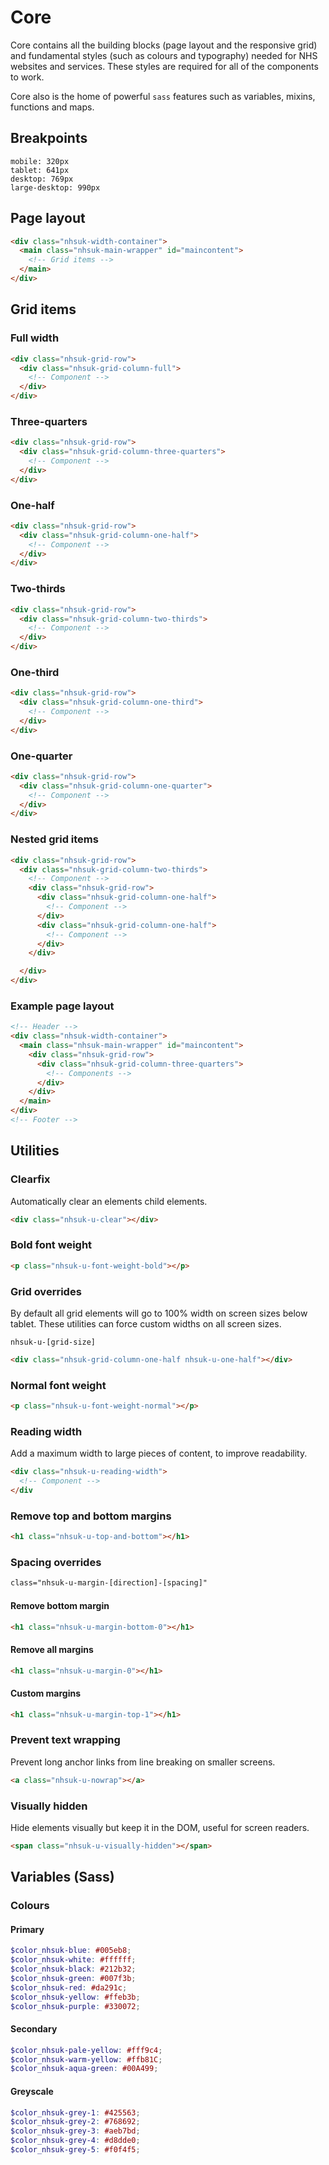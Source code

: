 # Core

Core contains all the building blocks (page layout and the responsive grid) and fundamental styles (such as colours and typography) needed for NHS websites and services. These styles are required for all of the components to work.

Core also is the home of powerful `sass` features such as variables, mixins, functions and maps.

## Breakpoints

```
mobile: 320px
tablet: 641px
desktop: 769px
large-desktop: 990px
```

## Page layout

```html
<div class="nhsuk-width-container">
  <main class="nhsuk-main-wrapper" id="maincontent">
    <!-- Grid items -->
  </main>
</div>
```

## Grid items

### Full width

```html
<div class="nhsuk-grid-row">
  <div class="nhsuk-grid-column-full">
    <!-- Component -->
  </div>
</div>
```

### Three-quarters

```html
<div class="nhsuk-grid-row">
  <div class="nhsuk-grid-column-three-quarters">
    <!-- Component -->
  </div>
</div>
```

### One-half

```html
<div class="nhsuk-grid-row">
  <div class="nhsuk-grid-column-one-half">
    <!-- Component -->
  </div>
</div>
```

### Two-thirds

```html
<div class="nhsuk-grid-row">
  <div class="nhsuk-grid-column-two-thirds">
    <!-- Component -->
  </div>
</div>
```

### One-third

```html
<div class="nhsuk-grid-row">
  <div class="nhsuk-grid-column-one-third">
    <!-- Component -->
  </div>
</div>
```

### One-quarter

```html
<div class="nhsuk-grid-row">
  <div class="nhsuk-grid-column-one-quarter">
    <!-- Component -->
  </div>
</div>
```

### Nested grid items

```html
<div class="nhsuk-grid-row">
  <div class="nhsuk-grid-column-two-thirds">
    <!-- Component -->
    <div class="nhsuk-grid-row">
      <div class="nhsuk-grid-column-one-half">
        <!-- Component -->
      </div>
      <div class="nhsuk-grid-column-one-half">
        <!-- Component -->
      </div>
    </div>

  </div>
</div>
```

### Example page layout

```html
<!-- Header -->
<div class="nhsuk-width-container">
  <main class="nhsuk-main-wrapper" id="maincontent">
    <div class="nhsuk-grid-row">
      <div class="nhsuk-grid-column-three-quarters">
        <!-- Components -->
      </div>
    </div>
  </main>
</div>
<!-- Footer -->
```

## Utilities

### Clearfix

Automatically clear an elements child elements.

```html
<div class="nhsuk-u-clear"></div>
```

### Bold font weight

```html
<p class="nhsuk-u-font-weight-bold"></p>
```

### Grid overrides

By default all grid elements will go to 100% width on screen sizes below tablet. These utilities can force
custom widths on all screen sizes.

```
nhsuk-u-[grid-size]
```

```html
<div class="nhsuk-grid-column-one-half nhsuk-u-one-half"></div>
```

### Normal font weight

```html
<p class="nhsuk-u-font-weight-normal"></p>
```

### Reading width

Add a maximum width to large pieces of content, to improve readability. 

```html
<div class="nhsuk-u-reading-width">
  <!-- Component -->
</div
```

### Remove top and bottom margins

```html
<h1 class="nhsuk-u-top-and-bottom"></h1>
```

### Spacing overrides

```html
class="nhsuk-u-margin-[direction]-[spacing]"
```

#### Remove bottom margin

```html
<h1 class="nhsuk-u-margin-bottom-0"></h1>
```

#### Remove all margins

```html
<h1 class="nhsuk-u-margin-0"></h1>
```

#### Custom margins

```html
<h1 class="nhsuk-u-margin-top-1"></h1>
```

### Prevent text wrapping

Prevent long anchor links from line breaking on smaller screens.

```html
<a class="nhsuk-u-nowrap"></a>
```

### Visually hidden

Hide elements visually but keep it in the DOM, useful for screen readers.

```html
<span class="nhsuk-u-visually-hidden"></span>
```

## Variables (Sass)

### Colours

#### Primary

```scss
$color_nhsuk-blue: #005eb8;
$color_nhsuk-white: #ffffff;
$color_nhsuk-black: #212b32;
$color_nhsuk-green: #007f3b;
$color_nhsuk-red: #da291c;
$color_nhsuk-yellow: #ffeb3b;
$color_nhsuk-purple: #330072;
```

#### Secondary

```scss
$color_nhsuk-pale-yellow: #fff9c4;
$color_nhsuk-warm-yellow: #ffb81C;
$color_nhsuk-aqua-green: #00A499;
```

#### Greyscale

```scss
$color_nhsuk-grey-1: #425563;
$color_nhsuk-grey-2: #768692;
$color_nhsuk-grey-3: #aeb7bd;
$color_nhsuk-grey-4: #d8dde0;
$color_nhsuk-grey-5: #f0f4f5;
```
